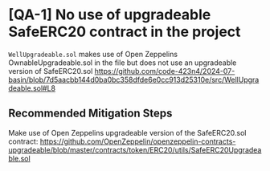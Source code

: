 # [QA-1] No use of upgradeable SafeERC20 contract in the project
`WellUpgradeable.sol` makes use of Open Zeppelins OwnableUpgradeable.sol in the file but does not use an upgradeable version of SafeERC20.sol
https://github.com/code-423n4/2024-07-basin/blob/7d5aacbb144d0ba0bc358dfde6e0cc913d25310e/src/WellUpgradeable.sol#L8
## Recommended Mitigation Steps
Make use of Open Zeppelins upgradeable version of the SafeERC20.sol contract: https://github.com/OpenZeppelin/openzeppelin-contracts-upgradeable/blob/master/contracts/token/ERC20/utils/SafeERC20Upgradeable.sol
